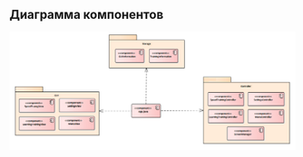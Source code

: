 ## Диаграмма компонентов
![Компонент](https://github.com/AnastasiaKviatsinskaya/tritpo/blob/master/Diagrams/Components/Components.png) <br/>


